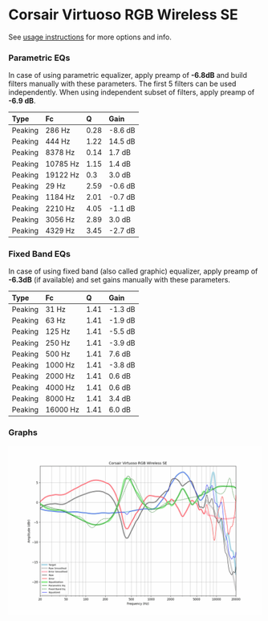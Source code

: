 # Corsair Virtuoso RGB Wireless SE
See [usage instructions](https://github.com/jaakkopasanen/AutoEq#usage) for more options and info.

### Parametric EQs
In case of using parametric equalizer, apply preamp of **-6.8dB** and build filters manually
with these parameters. The first 5 filters can be used independently.
When using independent subset of filters, apply preamp of **-6.9 dB**.

| Type    | Fc       |    Q | Gain    |
|:--------|:---------|:-----|:--------|
| Peaking | 286 Hz   | 0.28 | -8.6 dB |
| Peaking | 444 Hz   | 1.22 | 14.5 dB |
| Peaking | 8378 Hz  | 0.14 | 1.7 dB  |
| Peaking | 10785 Hz | 1.15 | 1.4 dB  |
| Peaking | 19122 Hz | 0.3  | 3.0 dB  |
| Peaking | 29 Hz    | 2.59 | -0.6 dB |
| Peaking | 1184 Hz  | 2.01 | -0.7 dB |
| Peaking | 2210 Hz  | 4.05 | -1.1 dB |
| Peaking | 3056 Hz  | 2.89 | 3.0 dB  |
| Peaking | 4329 Hz  | 3.45 | -2.7 dB |

### Fixed Band EQs
In case of using fixed band (also called graphic) equalizer, apply preamp of **-6.3dB**
(if available) and set gains manually with these parameters.

| Type    | Fc       |    Q | Gain    |
|:--------|:---------|:-----|:--------|
| Peaking | 31 Hz    | 1.41 | -1.3 dB |
| Peaking | 63 Hz    | 1.41 | -1.9 dB |
| Peaking | 125 Hz   | 1.41 | -5.5 dB |
| Peaking | 250 Hz   | 1.41 | -3.9 dB |
| Peaking | 500 Hz   | 1.41 | 7.6 dB  |
| Peaking | 1000 Hz  | 1.41 | -3.8 dB |
| Peaking | 2000 Hz  | 1.41 | 0.6 dB  |
| Peaking | 4000 Hz  | 1.41 | 0.6 dB  |
| Peaking | 8000 Hz  | 1.41 | 3.4 dB  |
| Peaking | 16000 Hz | 1.41 | 6.0 dB  |

### Graphs
![](./Corsair%20Virtuoso%20RGB%20Wireless%20SE.png)